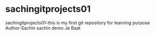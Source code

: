 # sachingitprojects01
sachingitprojects01-this is my first git repository for learning purpose
<br>
Author-Sachin sachin demo
Je  Baat
